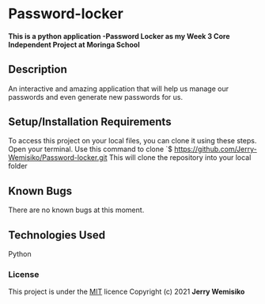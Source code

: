# Password-locker

#### This is a python application -Password Locker as my Week 3 Core Independent Project at Moringa School

## Description

 An interactive and  amazing application that will help us manage our passwords and even generate new passwords for us.

## Setup/Installation Requirements

To access this project on your local files, you can clone it using these steps.
Open your terminal.
Use this command to clone `$ https://github.com/Jerry-Wemisiko/Password-locker.git
This will clone the repository into your local folder

## Known Bugs

There are no known bugs at this moment.

## Technologies Used

Python


### License

This project is under the [MIT](https://choosealicense.com/licenses/mit/) licence
Copyright (c) 2021 **Jerry Wemisiko**